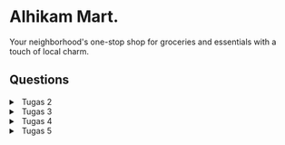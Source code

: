 # Alhikam Mart.
Your neighborhood's one-stop shop for groceries and essentials with a touch of local charm.
## Questions
<details>
<summary>&ensp;Tugas 2</summary>

### 1. Jelaskan bagaimana cara kamu mengimplementasikan checklist di atas secara step-by-step (bukan hanya sekadar mengikuti tutorial)

### Membuat proyek Django baru
#### Step 1: Buat direktori baru dan aktifkan _Virtual environment_
1. Buat direktori baru dengan nama `alhikam-mart`.
2. Buka direktori pada _terminal_ kemudian jalankan perintah berikut.
```
python3 -m venv env
```
3. Aktifkan *Virtual Environment* dengan perintah berikut.
```
source env/bin/activate
```

#### Step 2: _Install_ semua dependencies yang dibutuhkan dan buat proyek Django baru
1. _Install_ semua dependencies di dalam _virtual environment_ dengan menjalankan perintah `pip3 install django
gunicorn
whitenoise
psycopg2-binary
requests
urllib3`
2. Setelah itu, buat proyek Django baru menggunakan perintah `django-admin startproject alhikam-mart .`

### Membuat aplikasi dengan nama main.
1. *Di dalam _virtual environment_*, jalankan perintah
`python manage.py startapp main`. Sebuah direktori aplikasi baru bernama `main` akan terbuat di dalam direktori utama.
2. Buka file `settings.py` pada direktori proyek, kemudian tambahkan `main` ke dalam variabel `INSTALLED_APPS` seperti berikut:
```python
INSTALLED_APPS = [
    ...
    'main',
    ...
]
```
3. Setelah itu, aplikasi main sudah berhasil terbuat dan terdaftar ke dalam proyek `alhikam-mart`.

### Melakukan _routing_ pada proyek.
1. Buka file `urls.py` pada direktori proyek `alhikam-mart`.
2. Pada variable `urlpatterns`, tambahkan kode berikut.
```python
from django.contrib import admin
from django.urls import path,include

urlpatterns = [
    ...,
    path('main/', include('main.urls')),
    ...
]
```

### Membuat model pada aplikasi `main` dengan nama `Product`
1. Buka file `models.py` kemudian buat objek model dengan mendefinisikan atribut-atribut yang ingin kita gunakan seperti sebagai berikut.
```python
from django.db import models

class Product(models.Model):
    name = models.CharField(max_length=255)
    amount = models.IntegerField()
    description = models.TextField()
```

2. Buat dan aplikasikan migrasi pada model dengan menjalankan perintah berikut.
* Buat migrasi model
```
python3 manage.py makemigrations
```
> perintah ini berfungsi untuk membuat berkas migrasi yang berisi perubahan pada model yang telah kita buat.

* Aplikasikan migrasi ke basis data.
```
python3 manage.py migrate
```
> perintah ini berfungsi untuk mengaplikasikan perubahan pada berkas migrasi ke basis data.

Dengan menjalankan langkah-langkah ini, kita telah berhasil membuat model pada aplikasi `main` dengan nama `Product`.

###  Membuat dan menghubungkan fungsi pada `views.py` dengan template.
1. Buat fungsi `show_main` pada `views.py` untuk mengimplementasikan template yang ingin dirender, definisikan juga variabel-variabel yang dibutuhkan di dalam template di dalam variable `context` seperti kode berikut.
```python
from django.shortcuts import render

def show_main(request):
    context = {
        'title': 'Welcome to Alhikam Mart',
        'name': 'M. Azmy Arya Rizaldi M.',
        'class': 'PBP A'
    }

    return render(request, "main.html", context)
```

2. Di dalam direktori `main`, buat direktori baru bernama `templates` kemudian buat file `main.html` di dalamnya. Pada file `main.html`, modifikasi tampilan pada template dengan menggunakan variable-variable yang di-_passing_ dari `views`.
```html
<h1>{{ title }}</h1>

<h5>Name: </h5>
<p>{{ name }}<p>
<h5>Class: </h5>
<p>{{ class }}<p>
```

> Dengan melakukan langkah ini, views telah terhubung dengan template dan siap untuk dirender menggunakan fungsi `show_main`.

## Membuat _routing_ pada aplikasi `main`.
1. Buat file dengan nama `urls.py` di dalam direktori `main`.
2. Setelah itu, masukkan kode berikut untuk mengatur views yang diinginkan pada tiap _path_.
```python
from django.urls import path
from main.views import show_main

app_name = 'main'

urlpatterns = [
    path('', show_main, name='show_main'),
]
```

Dengan melakukan langkah ini, fungsi `show_main` yang telah dibuat pada `views.py` dapat dipetakan ke URL yang diinginkan.


### 2. Buatlah bagan yang berisi request client ke web aplikasi berbasis Django beserta responnya dan jelaskan pada bagan tersebut kaitan antara urls.py, views.py, models.py, dan berkas html

![Bagan](/img/bagan.png "Bagan")


### 3. Jelaskan mengapa kita menggunakan virtual environment? Apakah kita tetap dapat membuat aplikasi web berbasis Django tanpa menggunakan virtual environment?
&emsp; **Virtual environment** digunakan untuk mengisolasi package serta dependencies dari aplikasi sehingga tidak bertabrakan dengan versi lain yang ada pada komputer. Kita tetap dapat membuat aplikasi web berbasis Django **tanpa** menggunakan **virtual environment** tetapi penggunaannya sangat disarankan untuk menghindari konflik dependensi dan memudahkan pengelolaan proyek secara keseluruhan.

### 4. Jelaskan apakah itu MVC, MVT, MVVM dan perbedaan dari ketiganya.
&emsp;MVC (Model-View-Controller), MVT (Model-View-Template), dan MVVM (Model-View-ViewModel) adalah pola desain yang memisahkan logika aplikasi, tampilan, dan data:

##### - MVC: 
&emsp;**Model** mengelola data, **View** menampilkan data, dan **Controller** mengatur logika aplikasi. Hubungan satu arah antara Model, View, dan Controller.

##### - MVT: 
&emsp;Mirip dengan MVC, tetapi Controller digantikan oleh **Template**, yang mengatur tampilan dan logika presentasi di dalam tampilan HTML. MVT biasanya terkait dengan kerangka kerja web seperti **Django.**

##### - MVVM: 
&emsp;**Model** mengelola data, **View** menampilkan data, dan **ViewModel** bertindak sebagai perantara antara keduanya. ViewModel memungkinkan View berkomunikasi dengan Model tanpa mengetahui detail implementasi Model. Digunakan terutama dalam aplikasi berbasis tampilan data seperti desktop dan mobile.
</details>
<details>
<summary>&ensp;Tugas 3</summary>

### 1. Apa perbedaan antara form POST dan form GET dalam Django?

| `POST`          | `GET`          |
| :-------------: |:-------------:|
|Data dikirim dalam *request body* sehingga tidak terlihat di URL  | Data dikirim sebagai bagian dari URL dan terlihat oleh semua orang yang melihat URL tersebut
|Lebih aman untuk mengirim data sensitif karena tidak dapat dilihat oleh penggun |Tidak cocok untuk mengirim data sensitif karena kerentanannya terhadap pihak ketiga yang dapat melihat data|
|Biasanya digunakan untuk mengirim data yang akan memengaruhi perubahan status di server|Biasanya digunakan untuk mengambil data dari server tanpa mengubah statusnya|
|Tidak terbatas oleh batasan panjang URL karena data dikirim dalam *request body* sehingga lebih cocok untuk mengirim data besar atau kompleks |Terbatas dalam kapasitas data yang dapat dikirimkan karena tergantung pada panjang URL maksimum yang didukung oleh server dan browser|

### 2. Apa perbedaan utama antara XML, JSON, dan HTML dalam konteks pengiriman data?

#### XML (Extensible Markup Language):

- Sebuah bahasa *markup* yang digunakan untuk mendefinisikan struktur data hierarkis dengan menggunakan tag `<>` untuk mengidentifikasi elemen-elemen dalam data.
- Biasanya dipakai untuk mengirimkan data antara berbagai aplikasi dan sebagai format penyimpanan yang dapat diurai oleh berbagai program.
- Dikenal karena memiliki aturan sintaksis yang ketat dan menghasilkan dokumen yang cenderung lebih besar dan sulit dibaca jika dibandingkan dengan JSON.

#### JSON (JavaScript Object Notation):

- Sebuah format pertukaran data yang menggunakan struktur objek dan array yang sangat mudah dibaca, dengan data disusun dalam pasangan `key` dan `value`.
- Sering digunakan untuk berkomunikasi data antara aplikasi web dan server, serta sebagai format konfigurasi yang dapat dengan mudah dimengerti.
- Lebih ringan dan lebih mudah dibaca daripada XML, menjadikannya pilihan yang lebih populer untuk pertukaran data di web.

#### HTML (HyperText Markup Language):

- Bahasa *markup* yang digunakan untuk membangun halaman web dengan fokus pada tampilan dan presentasi halaman.
- Utamanya digunakan untuk membuat halaman web yang bisa diakses melalui browser web dan bukan digunakan untuk pertukaran data.
- Memiliki aturan sintaksis yang ketat, tetapi tujuannya lebih ke representasi visual daripada manipulasi data mentah.

### 3. Mengapa JSON sering digunakan dalam pertukaran data antara aplikasi web modern?

JSON sering digunakan dalam pertukaran data antara aplikasi web modern karena kelebihan berikut:

- JSON memiliki format data yang sangat ringan dan mudah dibaca. Sintaksisnya sederhana dan terdiri dari pasangan `key`-`value` yang membuatnya mudah dipahami.

- JSON cocok untuk berbagai jenis data. Anda dapat dengan mudah mewakili data kompleks, termasuk objek, array, dan tipe data primitif, menjadikannya format yang sangat fleksibel.

- JSON didukung oleh banyak bahasa pemrograman sehingga sangat cocok untuk pengembangan aplikasi web yang melibatkan berbagai teknologi.

### 4. Jelaskan bagaimana cara kamu mengimplementasikan checklist di atas secara step-by-step (bukan hanya sekadar mengikuti tutorial).

## Membuat Page Untuk Input Data
1. Buat file `forms.py` pada direktori main dan tambahkan kode berikut.
```python
from django.forms import ModelForm
from main.models import Product

class ProductForm(ModelForm):
    class Meta:
        model = Product
        fields = ["name", "amount", "description"]
```

2. Buka `views.py` pada folder main dan tambahkan import berikut. 
```python
from django.urls import reverse
from django.http import HttpResponseRedirect
from main.forms import ProductForm
from main.models import Product
```

kemudian buatlah fungsi baru `create_product` untuk menerima data secara otomatis ketika data di-*submit* dari *form*.

```python
def create_product(request):
    form = ProductForm(request.POST or None)

    if form.is_valid() and request.method == "POST":
        form.save()
        return HttpResponseRedirect(reverse('main:show_main'))

    context = {'form': form}
    return render(request, "create_product.html", context)
```

3. Ubah fungsi `show_main` pada `views.py` menjadi seperti berikut.

```python
def show_main(request):
    products = Product.objects.all()

    context = {
        'name': 'M Azmy Arya Rizaldi M',
        'class': 'PBP A',
        'products': products
    }

    return render(request, "main.html", context)
```
4. Buat file HTML baru bernama `create_product.html` pada `main/templates` sebagai tampilan `form` saat akan menambahkan product

```html
{% extends 'base.html' %} 

{% block content %}
<h1>Add New Product</h1>

<form method="POST">
    {% csrf_token %}
    <table>
        {{ form.as_table }}
        <tr>
            <td></td>
            <td>
                <input type="submit" value="Add Product"/>
            </td>
        </tr>
    </table>
</form>

{% endblock %}
```
5. Tampilkan tombol `Add New Product` pada `main.html`
```html
...
    <table>
        <tr>
            <th>Name</th>
            <th>Amount</th>
            <th>Description</th>
            <th>Date Added</th>
        </tr>
    
        {% comment %} Berikut cara memperlihatkan data produk di bawah baris ini {% endcomment %}
    
        {% for product in products %}
            <tr>
                <td>{{product.name}}</td>
                <td>{{product.amount}}</td>
                <td>{{product.description}}</td>
                <td>{{product.date_added}}</td>
            </tr>
        {% endfor %}
    </table>
    
    <br />
    
    <a href="{% url 'main:create_product' %}">
        <button>
            Add New Product
        </button>
    </a>
{% endblock content %}
```

## **Fungsi untuk mengembalikan data dalam bentuk XML dan JSON**
1. Pada `views.py` yang berada di folder `main` tambahkan *import* berikut.
```python
from django.http import HttpResponse
from django.core import serializers
```

2. Buatlah fungsi untuk mengambil semua objek `Product` dan mengembalikannya dalam bentuk `HttpResponse` berisi data yang sudah di-_serialize_ menggunakan `serializers` sesuai format yang diinginkan. 
```python
def show_xml(request):
    data = Product.objects.all()
    return HttpResponse(serializers.serialize("xml", data), content_type="application/xml")

def show_json(request):
    data = Product.objects.all()
    return HttpResponse(serializers.serialize("json", data), content_type="application/json")

def show_xml_by_id(request, id):
    data = Product.objects.filter(pk=id)
    return HttpResponse(serializers.serialize("xml", data), content_type="application/xml")

def show_json_by_id(request, id):
    data = Product.objects.filter(pk=id)
    return HttpResponse(serializers.serialize("json", data), content_type="application/json")
```

## **Membuat _routing_**
1. Buka `urls.py` pada `main` dan import semua fungsi yang sudah dibuat.
```python
from main.views import show_main, create_product, show_xml, show_json, show_xml_by_id, show_json_by_id 
```

2. Tambahkan *path url* untuk masing-masing fungsi ke dalam `urlpatterns`.
```python
urlpatterns = [
    path('', show_main, name='show_main'),
    path('create-product', create_product, name='create_product'),
    path('xml/', show_xml, name='show_xml'), 
    path('json/', show_json, name='show_json'),
    path('xml/<int:id>/', show_xml_by_id, name='show_xml_by_id'),
    path('json/<int:id>/', show_json_by_id, name='show_json_by_id')
]
```  
Jalankan dengan perintah `python manage.py runserver` dan aplikasi dapat diakses pada [http://localhost:8000](http://localhost:8000).

### 5. Mengakses kelima URL di poin 2 menggunakan Postman, membuat screenshot dari hasil akses URL pada Postman.

#### HTML
![Bagan](/img/html.png "HTML")
#### JSON
![Bagan](/img/json.png "JSON")
#### JSON by ID
![Bagan](/img/json_by_id.png "JSON by ID")
#### XML
![Bagan](/img/xml.png "XML")
#### XML by ID
![Bagan](/img/xml_by_id.png "XML by ID")

</details>

<details>
<summary>&ensp;Tugas 4</summary>

### 1. Apa itu Django `UserCreationForm`, dan jelaskan apa kelebihan dan kekurangannya?

`UserCreationForm` merupakan form bawaan yang disediakan oleh Django dalam modul `django.contrib.auth` untuk mengelola proses autentikasi dan otorisasi pengguna. Form ini digunakan untuk membuat formulir pendaftaran (sign-up) pengguna baru di aplikasi web.

- #### **Kelebihan**
    - **Mudah Digunakan**, `UserCreationForm` menyediakan form pendaftaran siap pakai yang dapat gunakan dengan mudah dalam proyek Django.
    - **Dukungan Keamanan**, `UserCreationForm` memiliki dukungan keamanan bawaan, termasuk hashing kata sandi pengguna dan pemastian kata sandi yang cukup kuat.
    - **Integrasi dengan Django Model**, `UserCreationForm` sudah terintegrasi dengan model user bawaan Django, sehingga tidak perlu menulis kode tambahan untuk menyimpan data user ke dalam *database*.
- #### **Kekurangan**
    - **Keterbatasan Desain**, `UserCreationForm` memiliki tampilan standar yang mungkin tidak sesuai dengan desain antarmuka pengguna (UI) yang diinginkan sehingga perlu ada penyesuasian tampilan.
    - **Keterbatasan Kustomisasi**, `UserCreationForm` hanya mengumpulkan informasi dasar seperti username dan password. Informasi tambahan seperti alamat email atau data profil lainnya harus ditambahkan secara manual.

### 2. Apa perbedaan antara autentikasi dan otorisasi dalam konteks Django, dan mengapa keduanya penting?
|| Autentikasi | Otorisasi |
|:-:|:-:|:-:|
|Definisi|Proses verifikasi identitas pengguna yang menentukan apakah pengguna adalah orang yang mereka klaim sebagai identitasnya.|Proses menentukan apa yang diizinkan atau dilarang oleh pengguna yang telah diautentikasi. Ini menentukan apa yang dapat diakses atau dilakukan oleh pengguna yang telah terautentikasi dalam aplikasi.|
|Tujuan|Untuk memverifikasi apakah seorang pengguna adalah pengguna yang sah atau telah terdaftar dalam sistem.|Untuk mengendalikan hak akses pengguna terhadap sumber daya atau fitur tertentu dalam aplikasi.|

&emsp;Autentikasi dan otorisasi adalah dua aspek penting dan saling melengkapi dalam mengelola keamanan dan akses dalam aplikasi web. Kedua konsep ini bekerja bersama untuk menjaga keamanan dan pengelolaan hak akses, memastikan bahwa pengguna hanya dapat mengakses informasi dan melakukan tindakan yang sesuai dengan *role* dan izin mereka.

### 3. Apa itu cookies dalam konteks aplikasi web, dan bagaimana Django menggunakan cookies untuk mengelola data sesi pengguna?

&emsp;Cookies dalam konteks aplikasi web adalah sejenis data kecil yang disimpan di komputer pengguna oleh server web. Cookies digunakan untuk menyimpan informasi spesifik di sisi klien (browser pengguna) yang dapat diakses oleh server saat pengguna melakukan permintaan kembali ke situs web tertentu.

&emsp;Django menggunakan cookies untuk mengelola data sesi pengguna dengan menggunakan komponen yang disebut "Session Framework." Ini memungkinkan Anda menyimpan data sesi pengguna di server, sementara hanya session ID yang disimpan di cookie pengguna. Dengan session ID ini, Django dapat mengidentifikasi sesi pengguna saat pengguna kembali ke situs web dan mengakses data sesi tersebut. Ini memungkinkan penyimpanan informasi seperti status otentikasi pengguna, preferensi, dan lainnya dengan aman dan efisien.

### 4. Apakah penggunaan cookies aman secara default dalam pengembangan web, atau apakah ada risiko potensial yang harus diwaspadai?

&emsp;Penggunaan cookies dalam pengembangan web bisa menjadi **aman secara default,** tetapi **ada potensi risiko** yang harus diwaspadai dan dikelola dengan baik. Beberapa risiko potensial yang terkait dengan penggunaan cookies meliputi:

- **Kehilangan Privasi:** Cookies dapat digunakan untuk melacak perilaku pengguna di seluruh situs web dan bahkan melintasi berbagai situs web. Jika tidak dikelola dengan baik, ini dapat mengancam privasi pengguna dan menciptakan potensi untuk pelacakan yang tidak diinginkan.

- **Cookie Theft (Pencurian Cookie):** Jika cookie yang berisi data sensitif atau otentikasi pengguna dicuri oleh pihak yang tidak sah, maka pihak tersebut dapat mengakses akun pengguna tanpa izin. Ini adalah risiko yang perlu diwaspadai terutama dalam konteks otentikasi.

- **Cross-Site Scripting (XSS):** Serangan XSS dapat mengakibatkan injeksi kode jahat ke dalam cookie pengguna, yang dapat menyebabkan risiko keamanan yang serius jika cookie tersebut digunakan untuk otentikasi.

- **Cross-Site Request Forgery (CSRF):** Serangan CSRF dapat memanipulasi cookie pengguna untuk melakukan tindakan tidak diinginkan atas nama pengguna yang diautentikasi.

### 5. Jelaskan bagaimana cara kamu mengimplementasikan checklist di atas secara step-by-step (bukan hanya sekadar mengikuti tutorial).

### Mengimplementasikan Autentikasi

#### Step 1: Menambahkan *import* dan fungsi yang sesuai pada file views.py

- #### Imports
```python
...
from django.shortcuts import redirect
from django.contrib.auth.forms import UserCreationForm
from django.contrib import messages  
from django.contrib.auth import authenticate, login, logout
```
- #### Fungsi
##### 1. Fungsi Register
```python
def register(request):
    form = UserCreationForm()

    if request.method == "POST":
        form = UserCreationForm(request.POST)
        if form.is_valid():
            form.save()
            messages.success(request, 'Your account has been successfully created!')
            return redirect('main:login')
    context = {'form':form}
    return render(request, 'register.html', context)
```

##### 2. Fungsi Login
```python
def login_user(request):
    if request.method == 'POST':
        username = request.POST.get('username')
        password = request.POST.get('password')
        user = authenticate(request, username=username, password=password)
        if user is not None:
            login(request, user)
            return redirect('main:show_main')
        else:
            messages.info(request, 'Sorry, incorrect username or password. Please try again.')
    context = {}
    return render(request, 'login.html', context)
```

##### 3. Fungsi Logout
```python
def logout_user(request):
    logout(request)
    return redirect('main:login')
```

#### Step 2: Menambahkan template untuk tampilan login dan register
Buat berkas HTML baru dengan nama `register.html` dan `login.html` pada folder `main/templates`

- ##### Template Login
login.html
```python
{% extends 'base.html' %}

{% block meta %}
    <title>Login</title>
{% endblock meta %}

{% block content %}

<div class = "login">

    <h1>Login</h1>

    <form method="POST" action="">
        {% csrf_token %}
        <table>
            <tr>
                <td>Username: </td>
                <td><input type="text" name="username" placeholder="Username" class="form-control"></td>
            </tr>
                    
            <tr>
                <td>Password: </td>
                <td><input type="password" name="password" placeholder="Password" class="form-control"></td>
            </tr>

            <tr>
                <td></td>
                <td><input class="btn login_btn" type="submit" value="Login"></td>
            </tr>
        </table>
    </form>

    {% if messages %}
        <ul>
            {% for message in messages %}
                <li>{{ message }}</li>
            {% endfor %}
        </ul>
    {% endif %}     
        
    Don't have an account yet? <a href="{% url 'main:register' %}">Register Now</a>

</div>

{% endblock content %}
```
- #### Template Register
register.html
```html
{% extends 'base.html' %}

{% block meta %}
    <title>Register</title>
{% endblock meta %}

{% block content %}  

<div class = "login">
    
    <h1>Register</h1>  

        <form method="POST" >  
            {% csrf_token %}  
            <table>  
                {{ form.as_table }}  
                <tr>  
                    <td></td>
                    <td><input type="submit" name="submit" value="Daftar"/></td>  
                </tr>  
            </table>  
        </form>

    {% if messages %}  
        <ul>   
            {% for message in messages %}  
                <li>{{ message }}</li>  
                {% endfor %}  
        </ul>   
    {% endif %}

</div>  

{% endblock content %}
```

#### Step 3: Menambahkan *import* dan *url path* yang sesuai pada file views.py
- #### Imports
```python
from main.views import register, login_user, logout_user
```
- #### URL Paths
```python
path('login/', login_user, name='login'),
path('logout/', logout_user, name='logout'),
path('register/', register, name='register'),
```
### Mengimplementasikan Otentikasi
#### Step 1: Menambahkan *import* yang sesuai pada file views.py
```python
from django.contrib.auth.decorators import login_required
```
#### Step 2: Menambahkan *code* diatas fungsi yang akan direstriksi / memerlukan otentikasi
```python
@login_required(login_url='/login')
def restricted_function(request):
...
```
### Menghubungkan Model `Product` dengan `User`
#### Step 1: Menambahkan *import* yang sesuai pada file models.py
```python
from django.contrib.auth.decorators import login_required
```
#### Step 2: Menambahkan *attribute*  `user` pada Class `Product`
```python
...
user = models.ForeignKey(User, on_delete=models.CASCADE)
...
```
#### Step 3: Memodifikasi Fungsi pada views.py
- create_product
```python
def create_product(request):
    form = ProductForm(request.POST or None)

    # Modified
    if form.is_valid() and request.method == "POST":
        product = form.save(commit=False)
        product.user = request.user
        product.save()
        return HttpResponseRedirect(reverse('main:show_main'))

    context = {'form': form}
    return render(request, "create_product.html", context)
```

- context pada show_main
```python
context = {
    'name': request.user.username,  
    'class': 'PBP A',
    'products': products,
}
```

### Menggunakan Data Dari Cookies
#### Step 1: Menambahkan *import* yang sesuai pada file views.py
```python
import datetime
from django.http import HttpResponseRedirect
from django.urls import reverse
```
#### Step 2: Memodifikasi Fungsi pada views.py
- login_user
```python
def login_user(request):
    if request.method == 'POST':
        username = request.POST.get('username')
        password = request.POST.get('password')
        user = authenticate(request, username=username, password=password)

        # Modified
        if user is not None:
            login(request, user)
            response = HttpResponseRedirect(reverse("main:show_main")) 
            response.set_cookie('last_login', str(datetime.datetime.now()))
            return response

        else:
            messages.info(request, 'Sorry, incorrect username or password. Please try again.')
    context = {}
    return render(request, 'login.html', context)
```

- context pada show_main
```python
context = {
    'name': request.user.username,  
    'class': 'PBP A',
    'products': products,
    'last_login': request.COOKIES['last_login'],
}
```

- logout_user
```python
def logout_user(request):
    logout(request)
    response = HttpResponseRedirect(reverse('main:login'))
    response.delete_cookie('last_login')
    return response
```
#### Step 3: Tampilkan data dari Cookies pada template
tambahkan kode berikut pada `main.html`
```python
...
<h5>Sesi terakhir login: {{ last_login }}</h5>
...
```

</details>

<details>
<summary>&ensp;Tugas 5</summary>

### 1. Jelaskan manfaat dari setiap element selector dan kapan waktu yang tepat untuk menggunakannya.

- #### Element Selector
&emsp;Digunakan ketika ingin menggunakan *styling* yang sama pada semua elemen dengan **tag HTML**tertentu pada halaman web.

- #### ID Selector

&emsp;Digunakan ketika ingin menggunakan *styling* pada elemen spesifik dalam halaman web karena **ID bersifat unik.**jadi ini sangat berguna untuk mengidentifikasi elemen spesifik yang akan diubah tampilannya.

- #### Class Selector
&emsp;Digunakan ketika Anda ingin menggunakan *styling* pada sekelompok elemen yang memiliki kelas yang sama. Ini memungkinkan untuk mengaplikasikan *styling* yang sama pada beberapa elemen **tanpa** harus mengulangi kode CSS yang sama **berulang-ulang.**

### 2. Jelaskan HTML5 Tag yang kamu ketahui.
`<html>`: Tag ini menandai awal dan akhir dari dokumen HTML dan berisi seluruh konten halaman web.

`<head>`: Bagian ini berisi informasi meta tentang halaman web, seperti judul, meta deskripsi, dan link ke file CSS atau JavaScript.

`<title>`: Ini digunakan untuk menentukan judul halaman web yang akan ditampilkan di tab browser.

`<link>`: Tag ini digunakan untuk menghubungkan halaman web dengan file eksternal, seperti stylesheet (CSS).

`<style>`: Ini adalah tempat Anda menempatkan kode CSS untuk menggaya halaman web secara internal.

`<script>`: Ini adalah tempat Anda menempatkan kode JavaScript yang akan dieksekusi oleh browser.

`<body>`: Bagian ini berisi konten yang akan ditampilkan pada halaman web, seperti teks, gambar, video, dan elemen lainnya.

`<h1>`,`<h2>`, `<h3>`, `<h4>`, `<h5>`, `<h6>`: Tag-tag ini digunakan untuk membuat heading atau judul dengan tingkat kepentingan yang berbeda. `<h1>` adalah yang tertinggi, sedangkan `<h6>` adalah yang terendah.

`<p>`: Ini digunakan untuk membuat paragraf teks.

`<a>`: Ini digunakan untuk membuat tautan atau hyperlink.

`<img>`: Tag ini digunakan untuk menampilkan gambar pada halaman web.

`<div>`: Tag ini digunakan untuk mengelompokkan dan mengatur konten dalam blok atau wadah.

### 3. Jelaskan perbedaan antara margin dan padding.
![Bagan](/img/MarginPadding.png "Bagan")
- **Margin** merupakan jarak antara border ke elemen lainnya di luar border
- **Padding** merupakan jarak antara border ke konten di dalamnya

### 4. Jelaskan perbedaan antara framework CSS Tailwind dan Bootstrap. Kapan sebaiknya kita menggunakan Bootstrap daripada Tailwind, dan sebaliknya?

- Bootstrap merupakan framework CSS dengan pendekatan desain yang lebih terstruktur dan telah mendefinisikan komponen UI yang siap pakai.

- Tailwind CSS adalah framework CSS yang lebih mengutamakan fleksibilitas. Ini memberikan sejumlah kelas *styling* yang dapat digunakan untuk membangun komponen dan tampilan sesuai kebutuhan.

Jika ingin membangun web yang memiliki **tampilan konsisten** dan **tidak banyak waktu** untuk merancang tampilan dari awal, maka adalah ide bagus untuk memilih framework **Bootstrap**. 

Namun jika ingin membangun web yang memerlukan **kustomisasi yang lebih besar** dan **tampilan yang unik**, maka akan lebih cocok jika menggunakan framework **Tailwind.**

### 5. Jelaskan bagaimana cara kamu mengimplementasikan checklist di atas secara step-by-step (bukan hanya sekadar mengikuti tutorial).

Styling menggunakan inline dan internal CSS.

</details>
